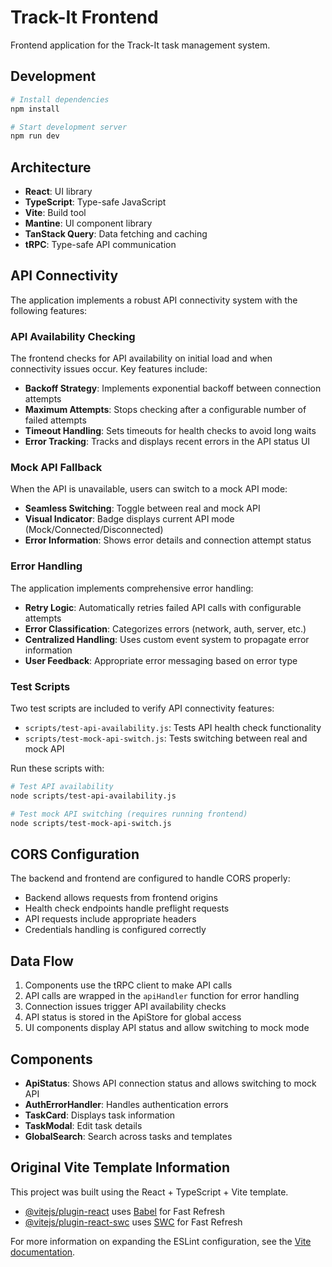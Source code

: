 # Track-It Frontend

Frontend application for the Track-It task management system.

## Development

```bash
# Install dependencies
npm install

# Start development server
npm run dev
```

## Architecture

- **React**: UI library
- **TypeScript**: Type-safe JavaScript
- **Vite**: Build tool
- **Mantine**: UI component library
- **TanStack Query**: Data fetching and caching
- **tRPC**: Type-safe API communication

## API Connectivity

The application implements a robust API connectivity system with the following features:

### API Availability Checking

The frontend checks for API availability on initial load and when connectivity issues occur. Key features include:

- **Backoff Strategy**: Implements exponential backoff between connection attempts
- **Maximum Attempts**: Stops checking after a configurable number of failed attempts
- **Timeout Handling**: Sets timeouts for health checks to avoid long waits
- **Error Tracking**: Tracks and displays recent errors in the API status UI

### Mock API Fallback

When the API is unavailable, users can switch to a mock API mode:

- **Seamless Switching**: Toggle between real and mock API
- **Visual Indicator**: Badge displays current API mode (Mock/Connected/Disconnected)
- **Error Information**: Shows error details and connection attempt status

### Error Handling

The application implements comprehensive error handling:

- **Retry Logic**: Automatically retries failed API calls with configurable attempts
- **Error Classification**: Categorizes errors (network, auth, server, etc.)
- **Centralized Handling**: Uses custom event system to propagate error information
- **User Feedback**: Appropriate error messaging based on error type

### Test Scripts

Two test scripts are included to verify API connectivity features:

- `scripts/test-api-availability.js`: Tests API health check functionality
- `scripts/test-mock-api-switch.js`: Tests switching between real and mock API

Run these scripts with:

```bash
# Test API availability
node scripts/test-api-availability.js

# Test mock API switching (requires running frontend)
node scripts/test-mock-api-switch.js
```

## CORS Configuration

The backend and frontend are configured to handle CORS properly:

- Backend allows requests from frontend origins
- Health check endpoints handle preflight requests
- API requests include appropriate headers
- Credentials handling is configured correctly

## Data Flow

1. Components use the tRPC client to make API calls
2. API calls are wrapped in the `apiHandler` function for error handling
3. Connection issues trigger API availability checks
4. API status is stored in the ApiStore for global access
5. UI components display API status and allow switching to mock mode

## Components

- **ApiStatus**: Shows API connection status and allows switching to mock API
- **AuthErrorHandler**: Handles authentication errors
- **TaskCard**: Displays task information
- **TaskModal**: Edit task details
- **GlobalSearch**: Search across tasks and templates

## Original Vite Template Information

This project was built using the React + TypeScript + Vite template.

- [@vitejs/plugin-react](https://github.com/vitejs/vite-plugin-react/blob/main/packages/plugin-react) uses [Babel](https://babeljs.io/) for Fast Refresh
- [@vitejs/plugin-react-swc](https://github.com/vitejs/vite-plugin-react/blob/main/packages/plugin-react-swc) uses [SWC](https://swc.rs/) for Fast Refresh

For more information on expanding the ESLint configuration, see the [Vite documentation](https://vitejs.dev/guide/).